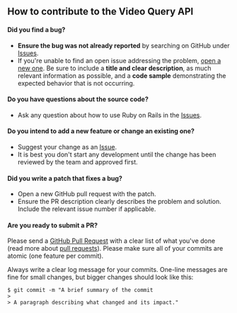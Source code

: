 ## How to contribute to the Video Query API

#### **Did you find a bug?**

* **Ensure the bug was not already reported** by searching on GitHub under 
[Issues](https://github.com/fetorres/video-query-api/issues).
* If you're unable to find an open issue addressing the problem, 
[open a new one](https://github.com/fetorres/video-query-api/issues). 
Be sure to include a **title and clear description**, as much relevant information as possible, and a **code sample** 
demonstrating the expected behavior that is not occurring.

#### **Do you have questions about the source code?**

* Ask any question about how to use Ruby on Rails in the [Issues](https://github.com/fetorres/video-query-api/issues).

#### **Do you intend to add a new feature or change an existing one?**

* Suggest your change as an [Issue](https://github.com/fetorres/video-query-api/issues).
* It is best you don't start any development until the change has been reviewed by the team and approved first.

#### **Did you write a patch that fixes a bug?**

* Open a new GitHub pull request with the patch.
* Ensure the PR description clearly describes the problem and solution. Include the relevant issue number if applicable.

#### **Are you ready to submit a PR?**

Please send a [GitHub Pull Request](https://github.com/fetorres/video-query-api/compare?expand=1) with a clear list of 
what you've done (read more about [pull requests](http://help.github.com/pull-requests/)). 
Please make sure all of your commits are atomic (one feature per commit).

Always write a clear log message for your commits. One-line messages are fine for small changes, but bigger changes 
should look like this:

    $ git commit -m "A brief summary of the commit
    > 
    > A paragraph describing what changed and its impact."



